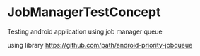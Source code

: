 # JobManagerTestConcept
Testing android application using job manager queue

using library https://github.com/path/android-priority-jobqueue

